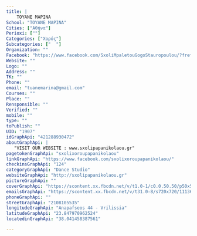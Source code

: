```yaml
---
title: |
    ΤΟΥΑΝΕ ΜΑΡΙΝΑ
School: "ΤΟΥΑΝΕ ΜΑΡΙΝΑ"
Cities: ["Αθήνα"]
Perioxi: [""]
Categories: ["Χορός"]
Subcategories: ["  "]
Organization: ""
Facebook: "https://www.facebook.com/SxoliMpaletouGogoStauropoulou/?fref=ts"
Website: ""
Logo: ""
Address: ""
TK: ""
Phone: ""
email: "tuanemarina@gmail.com"
Courses: ""
Place: ""
Rensponsible: ""
Verified: ""
mobile: ""
type: ""
toPublish: ""
UID: "1907"
idGraphApi: "421288930472"
aboutGraphApi: | 
   "VISIT OUR WEBSITE : www.sxolipapanikolaou.gr"
pagetokenGraphApi: "sxolixoroupapanikolaou"
linkGraphApi: "https://www.facebook.com/sxolixoroupapanikolaou/"
checkinsGraphApi: "124"
categoryGraphApi: "Dance Studio"
websiteGraphApi: "http://sxolipapanikolaou.gr"
pictureGraphApi: ""
coverGraphApi: "https://scontent.xx.fbcdn.net/v/t1.0-1/c0.0.50.50/p50x50/1209297_10153349534895473_1551109768_n.jpg?oh=da3a8623bdd93922a4a39ad13666bb68&amp;oe=5B4DB696"
emailsGraphApi: "https://scontent.xx.fbcdn.net/v/t31.0-8/s720x720/11136130_10155635950070473_2009938610835487309_o.jpg?oh=baecb8ea409c8664b597dfa8b637dec6&amp;oe=5B006924"
phoneGraphApi: ""
streetGraphApi: "2108105535"
longitudeGraphApi: "Anapafseos 44 - Vrilissia"
latitudeGraphApi: "23.847970962524"
locatedinGraphApi: "38.041458387561"

---
```




